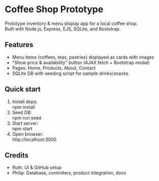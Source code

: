 # Coffee Shop Prototype

Prototype inventory & menu display app for a local coffee shop.  
Built with Node.js, Express, EJS, SQLite, and Bootstrap.

## Features
- Menu items (coffees, teas, pastries) displayed as cards with images
- "Show price & availability" button (AJAX fetch + Bootstrap modal)
- Pages: Home, Products, About, Contact
- SQLite DB with seeding script for sample drinks/snacks

## Quick start
1. Install deps:  
   npm install
2. Seed DB:  
   npm run seed
3. Start server:  
   npm start
4. Open browser:  
   http://localhost:3000

## Credits
- Ruth: UI & GitHub setup  
- Philip: Database, controllers, product integration, docs
